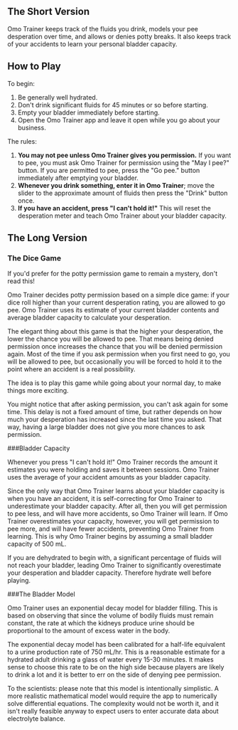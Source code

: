 ## The Short Version

Omo Trainer keeps track of the fluids you drink, models your pee desperation over time, and allows or denies potty breaks. It also keeps track of your accidents to learn your personal bladder capacity.

## How to Play

To begin:

1. Be generally well hydrated.
2. Don't drink significant fluids for 45 minutes or so before starting.
3. Empty your bladder immediately before starting.
4. Open the Omo Trainer app and leave it open while you go about your business.

The rules:

1. **You may not pee unless Omo Trainer gives you permission.** If you want to pee, you must ask Omo Trainer for permission using the "May I pee?" button. If you are permitted to pee, press the "Go pee." button immediately after emptying your bladder.
2. **Whenever you drink something, enter it in Omo Trainer**; move the slider to the approximate amount of fluids then press the "Drink" button once.
3. **If you have an accident, press "I can't hold it!"** This will reset the desperation meter and teach Omo Trainer about your bladder capacity.

## The Long Version

### The Dice Game

If you'd prefer for the potty permission game to remain a mystery, don't read this!

Omo Trainer decides potty permission based on a simple dice game: if your dice roll higher than your current desperation rating, you are allowed to go pee. Omo Trainer uses its estimate of your current bladder contents and average bladder capacity to calculate your desperation.

The elegant thing about this game is that the higher your desperation, the lower the chance you will be allowed to pee. That means being denied permission once increases the chance that you will be denied permission again. Most of the time if you ask permission when you first need to go, you will be allowed to pee, but occasionally you will be forced to hold it to the point where an accident is a real possibility.

The idea is to play this game while going about your normal day, to make things more exciting.

You might notice that after asking permission, you can't ask again for some time. This delay is not a fixed amount of time, but rather depends on how much your desperation has increased since the last time you asked. That way, having a large bladder does not give you more chances to ask permission.

###Bladder Capacity

Whenever you press "I can't hold it!" Omo Trainer records the amount it estimates you were holding and saves it between sessions. Omo Trainer uses the average of your accident amounts as your bladder capacity.

Since the only way that Omo Trainer learns about your bladder capacity is when you have an accident, it is self-correcting for Omo Trainer to underestimate your bladder capacity. After all, then you will get permission to pee less, and will have more accidents, so Omo Trainer will learn. If Omo Trainer overestimates your capacity, however, you will get permission to pee more, and will have fewer accidents, preventing Omo Trainer from learning.  This is why Omo Trainer begins by assuming a small bladder capacity of 500 mL.

If you are dehydrated to begin with, a significant percentage of fluids will not reach your bladder, leading Omo Trainer to significantly overestimate your desperation and bladder capacity. Therefore hydrate well before playing.

###The Bladder Model

Omo Trainer uses an exponential decay model for bladder filling. This is based on observing that since the volume of bodily fluids must remain constant, the rate at which the kidneys produce urine should be proportional to the amount of excess water in the body. 

The exponential decay model has been calibrated for a half-life equivalent to a urine production rate of 750 mL/hr. This is a reasonable estimate for a hydrated adult drinking a glass of water every 15-30 minutes. It makes sense to choose this rate to be on the high side because players are likely to drink a lot and it is better to err on the side of denying pee permission.

To the scientists: please note that this model is intentionally simplistic. A more realistic mathematical model would require the app to numerically solve differential equations. The complexity would not be worth it, and it isn't really feasible anyway to expect users to enter accurate data about electrolyte balance.